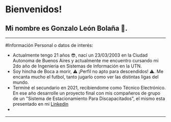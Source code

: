 # Bienvenidos!

## Mi nombre es Gonzalo León Bolaña 🦁.
_________________________________________________________________________________________________________________________________________________________________________________________________________________________
#Información Personal o datos de interés:

* Actualmente tengo 21 años 😎, nací un 23/03/2003 en la Ciudad Autonoma de Buenos Aires y actualmente me encuentro cursando mi 2do año de Ingenieria en Sistemas de Información en la UTN.
* Soy hincha de Boca a morir, ⚠ ¡Perfil no apto para descendidos! ⚠. Me encanta mucho el futbol, tanto jugarlo como ver las distintas ligas del mundo.
* Terminé el secundario en 2021, recibiendome como Técnico Electrónico. En ese año desarrolle un proyecto final con mis compañeros de grupo de un "Sistema de Estacionamiento Para Discapacitados", el mismo esta presentado en mi [Linkedin](https://www.linkedin.com/in/gonzalo-bolaña-837421239/)
* 
_________________________________________________________________________________________________________________________________________________________________________________________________________________________

